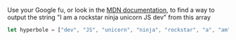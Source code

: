 Use your Google fu, or look in the [MDN documentation](https://developer.mozilla.org/en-US/docs/Web/JavaScript/Reference/Global_Objects/Array#), to find a way to output the string "I am a rockstar ninja unicorn JS dev" from this array

```js
let hyperbole = ["dev", "JS", "unicorn", "ninja", "rockstar", "a", "am", "I"]
```
